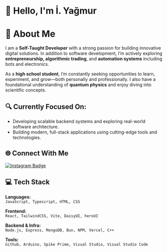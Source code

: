 # 👋 Hello, I'm İ. Yağmur

# 💫 About Me
I am a **Self-Taught Developer** with a strong passion for building innovative digital solutions.
In addition to software development, I’m actively exploring **entrepreneurship, algorithmic trading**, and **automation systems** including bots and electronics.

As a **high school student**, I’m constantly seeking opportunities to learn, experiment, and grow—both personally and professionally.
I also have a foundational understanding of **quantum physics** and enjoy diving into scientific concepts.


## 🔍 Currently Focused On:
- Developing scalable backend systems and exploring real-world software architecture.
- Building modern, full-stack applications using cutting-edge tools and technologies.

## 🌐 Connect With Me
[![Instagram Badge](https://img.shields.io/badge/-@softyyagmur-E4405F?style=for-the-badge&logo=instagram&logoColor=white)](https://instagram.com/softyyagmur)


## 💻 Tech Stack
**Languages:** <br>
`JavaScript, Typescript, HTML, CSS`

**Frontend:** <br>
`React, TailwindCSS, Vite, DaisyUI, heroUI`

**Backend & Infra:** <br>
`Node.js, Express, MongoDB, Bun, NPM, Vercel, C++`

**Tools:** <br>
`Github, Arduino, Spike Prime, Visual Studio, Visual Studio Code`
